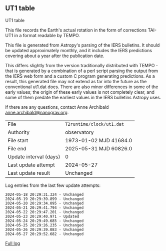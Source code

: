 
## UT1 table

UT1 table

This file records the Earth's actual rotation in the form of
corrections TAI-UT1 in a format readable by TEMPO.

This file is generated from Astropy's parsing of the IERS
bulletins. It should be updated approximately monthly, and it
includes the IERS predictions covering about a year after the
publication date.

This differs slightly from the version traditionally distributed
with TEMPO - that is generated by a combination of a perl script
parsing the output from the IERS web form and a custom C program
generating predictions. As a result, this generated file may not
extend as far into the future as the conventional ut1.dat does.
There are also minor differences in some of the early values; the
origin of these early values is not completely clear, and some of
them predate the earliest values in the IERS bulletins Astropy uses.

If there are any questions, contact Anne Archibald
<anne.archibald@nanograv.org>.

|     |     |
|:--- |:--- |
| File | `T2runtime/clock/ut1.dat` |
| Authority | observatory |
| File start | 1973-01-02 MJD 41684.0 |
| File end | 2025-05-31 MJD 60826.0 |
| Update interval (days) | 0 |
| Last update attempt | 2024-05-27 |
| Last update result | Unchanged |

Log entries from the last few update attempts:
```
2024-05-18 20:29:31.324 - Unchanged
2024-05-19 20:29:39.899 - Unchanged
2024-05-20 20:29:34.095 - Unchanged
2024-05-21 20:29:41.794 - Unchanged
2024-05-22 20:29:47.201 - Unchanged
2024-05-23 20:29:40.971 - Updated
2024-05-24 20:29:49.685 - Unchanged
2024-05-25 20:29:26.235 - Unchanged
2024-05-26 20:29:39.083 - Unchanged
2024-05-27 20:29:52.682 - Unchanged
```
[Full log](https://raw.githubusercontent.com/ipta/pulsar-clock-corrections/main/log/T2runtime/clock/ut1.dat.log)
